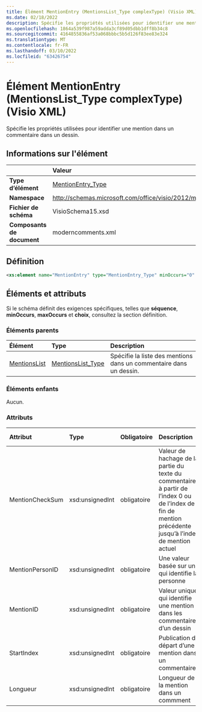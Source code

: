```yaml
---
title: Élément MentionEntry (MentionsList_Type complexType) (Visio XML)
ms.date: 02/18/2022
description: Spécifie les propriétés utilisées pour identifier une mention dans un commentaire dans un dessin.
ms.openlocfilehash: 1864a539f987a59adda3cf89d05dbb1dff8b34c8
ms.sourcegitcommit: 4164855836af53a068bbbc5b5d126f83ee83e324
ms.translationtype: MT
ms.contentlocale: fr-FR
ms.lasthandoff: 03/10/2022
ms.locfileid: "63426754"
---
```

# <a name="mentionentry-element-mentionslist_type-complextype-visio-xml"></a>Élément MentionEntry (MentionsList_Type complexType) (Visio XML)

Spécifie les propriétés utilisées pour identifier une mention dans un commentaire dans un dessin.
  
## <a name="element-information"></a>Informations sur l'élément

||Valeur |
|:-----|:-----|
|**Type d’élément** <br/> |[MentionEntry_Type](mentionentry_type-complextypevisio-xml.md) <br/> |
|**Namespace** <br/> |http://schemas.microsoft.com/office/visio/2012/main  <br/> |
|**Fichier de schéma** <br/> |VisioSchema15.xsd  <br/> |
|**Composants de document** <br/> |moderncomments.xml  <br/> |
   
## <a name="definition"></a>Définition

```XML
<xs:element name="MentionEntry" type="MentionEntry_Type" minOccurs="0" maxOccurs="unbounded" />
```

## <a name="elements-and-attributes"></a>Éléments et attributs

Si le schéma définit des exigences spécifiques, telles que **séquence**, **minOccurs**, **maxOccurs** et **choix**, consultez la section définition. 
  
### <a name="parent-elements"></a>Éléments parents

|**Élément**|**Type**|**Description**|
|:-----|:-----|:-----|
|[MentionsList](mentionslist-element-moderncommententry_type-complextypevisio-xml.md) <br/> |[MentionsList_Type](mentionslist_type-complextypevisio-xml.md) <br/> |Spécifie la liste des mentions dans un commentaire dans un dessin. |
   
### <a name="child-elements"></a>Éléments enfants

Aucun.
  
### <a name="attributes"></a>Attributs

|**Attribut**|**Type**|**Obligatoire**|**Description**|**Valeurs possibles**|
|:-----|:-----|:-----|:-----|:-----|
|MentionCheckSum  <br/> |xsd:unsignedInt  <br/> |obligatoire  <br/> |Valeur de hachage de la partie du texte du commentaire à partir de l’index 0 ou de l’index de fin de mention précédente jusqu’à l’index de mention actuel|Valeurs du type xsd:unsignedInt. |
|MentionPersonID  <br/> |xsd:unsignedInt  <br/> |obligatoire  <br/> | Une valeur basée sur un qui identifie la personne|Valeurs du type xsd:unsignedInt. |
|MentionID  <br/> |xsd:unsignedInt  <br/> |obligatoire  <br/> |Valeur unique qui identifie une mention dans les commentaires d’un dessin|Valeurs du type xsd:unsignedInt. |
|StartIndex  <br/> |xsd:unsignedInt  <br/> |obligatoire  <br/> |Publication de départ d’une mention dans un commentaire |Valeurs du type xsd:unsignedInt. |
|Longueur  <br/> |xsd:unsignedInt  <br/> |obligatoire  <br/> | Longueur de la mention dans un commment|Valeurs du type xsd:unsignedInt. |
   

